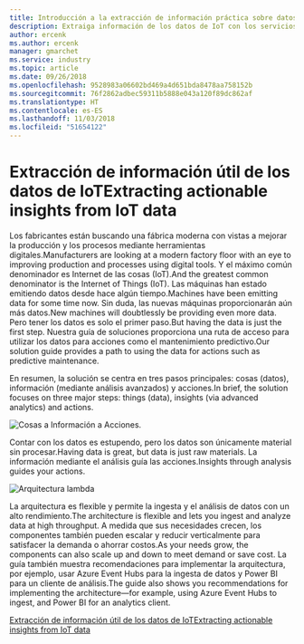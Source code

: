 ```yaml
---
title: Introducción a la extracción de información práctica sobre datos de IoT
description: Extraiga información de los datos de IoT con los servicios de Azure. Información general de la guía de soluciones.
author: ercenk
ms.author: ercenk
manager: gmarchet
ms.service: industry
ms.topic: article
ms.date: 09/26/2018
ms.openlocfilehash: 9528983a06602bd469a4d651bda8478aa758152b
ms.sourcegitcommit: 76f2862adbec59311b5888e043a120f89dc862af
ms.translationtype: HT
ms.contentlocale: es-ES
ms.lasthandoff: 11/03/2018
ms.locfileid: "51654122"
---
```

# <a name="extracting-actionable-insights-from-iot-data"></a><span data-ttu-id="7495d-104">Extracción de información útil de los datos de IoT</span><span class="sxs-lookup"><span data-stu-id="7495d-104">Extracting actionable insights from IoT data</span></span>

<span data-ttu-id="7495d-105">Los fabricantes están buscando una fábrica moderna con vistas a mejorar la producción y los procesos mediante herramientas digitales.</span><span class="sxs-lookup"><span data-stu-id="7495d-105">Manufacturers are looking at a modern factory floor with an eye to improving production and processes using digital tools.</span></span> <span data-ttu-id="7495d-106">Y el máximo común denominador es Internet de las cosas (IoT).</span><span class="sxs-lookup"><span data-stu-id="7495d-106">And the greatest common denominator is the Internet of Things (IoT).</span></span> <span data-ttu-id="7495d-107">Las máquinas han estado emitiendo datos desde hace algún tiempo.</span><span class="sxs-lookup"><span data-stu-id="7495d-107">Machines have been emitting data for some time now.</span></span> <span data-ttu-id="7495d-108">Sin duda, las nuevas máquinas proporcionarán aún más datos.</span><span class="sxs-lookup"><span data-stu-id="7495d-108">New machines will doubtlessly be providing even more data.</span></span>
<span data-ttu-id="7495d-109">Pero tener los datos es solo el primer paso.</span><span class="sxs-lookup"><span data-stu-id="7495d-109">But having the data is just the first step.</span></span> <span data-ttu-id="7495d-110">Nuestra guía de soluciones proporciona una ruta de acceso para utilizar los datos para acciones como el mantenimiento predictivo.</span><span class="sxs-lookup"><span data-stu-id="7495d-110">Our solution guide provides a path to using the data for actions such as predictive maintenance.</span></span>

<span data-ttu-id="7495d-111">En resumen, la solución se centra en tres pasos principales: cosas (datos), información (mediante análisis avanzados) y acciones.</span><span class="sxs-lookup"><span data-stu-id="7495d-111">In brief, the solution focuses on three major steps: things (data), insights (via advanced analytics) and actions.</span></span>

![Cosas a Información a Acciones.](assets/extracting-insights-from-iot/things-insights-actions.png)

<span data-ttu-id="7495d-113">Contar con los datos es estupendo, pero los datos son únicamente material sin procesar.</span><span class="sxs-lookup"><span data-stu-id="7495d-113">Having data is great, but data is just raw materials.</span></span> <span data-ttu-id="7495d-114">La información mediante el análisis guía las acciones.</span><span class="sxs-lookup"><span data-stu-id="7495d-114">Insights through analysis guides your actions.</span></span>

![Arquitectura lambda](assets/extracting-insights-from-iot/lambda-architecture.png)

<span data-ttu-id="7495d-116">La arquitectura es flexible y permite la ingesta y el análisis de datos con un alto rendimiento.</span><span class="sxs-lookup"><span data-stu-id="7495d-116">The architecture is flexible and lets you ingest and analyze data at high throughput.</span></span> <span data-ttu-id="7495d-117">A medida que sus necesidades crecen, los componentes también pueden escalar y reducir verticalmente para satisfacer la demanda o ahorrar costos.</span><span class="sxs-lookup"><span data-stu-id="7495d-117">As your needs grow, the components can also scale up and down to meet demand or save cost.</span></span> <span data-ttu-id="7495d-118">La guía también muestra recomendaciones para implementar la arquitectura, por ejemplo, usar Azure Event Hubs para la ingesta de datos y Power BI para un cliente de análisis.</span><span class="sxs-lookup"><span data-stu-id="7495d-118">The guide also shows you recommendations for implementing the architecture—for example, using Azure Event Hubs to ingest, and Power BI for an analytics client.</span></span>

[<span data-ttu-id="7495d-119">Extracción de información útil de los datos de IoT</span><span class="sxs-lookup"><span data-stu-id="7495d-119">Extracting actionable insights from IoT data</span></span>](./extracting-insights-from-iot-data.md)
